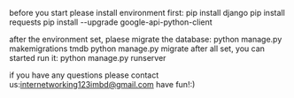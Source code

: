 before you start please install environment first:
pip install django
pip install requests
pip install --upgrade google-api-python-client

after the environment set, plaese migrate the database:
python manage.py makemigrations tmdb
python manage.py migrate
after all set, you can started run it:
python manage.py runserver

if you have any questions please contact us:internetworking123imbd@gmail.com
have fun!:)
